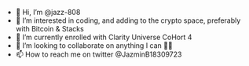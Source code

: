 - 👋 Hi, I’m @jazz-808
- 👀 I’m interested in coding, and adding to the crypto space, preferably with Bitcoin & Stacks
- 🌱 I’m currently enrolled with Clarity Universe CoHort 4
- 💞️ I’m looking to collaborate on anything I can 🤞🏽
- 📫 How to reach me on twitter @JazminB18309723

<!---
jazz-808/jazz-808 is a ✨ special ✨ repository because its `README.md` (this file) appears on your GitHub profile.
You can click the Preview link to take a look at your changes.
--->
